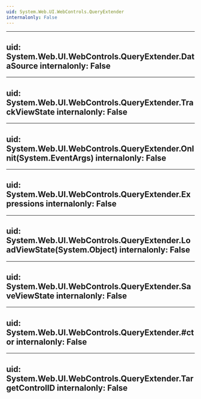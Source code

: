 ```yaml
---
uid: System.Web.UI.WebControls.QueryExtender
internalonly: False
---
```


---
uid: System.Web.UI.WebControls.QueryExtender.DataSource
internalonly: False
---

---
uid: System.Web.UI.WebControls.QueryExtender.TrackViewState
internalonly: False
---

---
uid: System.Web.UI.WebControls.QueryExtender.OnInit(System.EventArgs)
internalonly: False
---

---
uid: System.Web.UI.WebControls.QueryExtender.Expressions
internalonly: False
---

---
uid: System.Web.UI.WebControls.QueryExtender.LoadViewState(System.Object)
internalonly: False
---

---
uid: System.Web.UI.WebControls.QueryExtender.SaveViewState
internalonly: False
---

---
uid: System.Web.UI.WebControls.QueryExtender.#ctor
internalonly: False
---

---
uid: System.Web.UI.WebControls.QueryExtender.TargetControlID
internalonly: False
---
